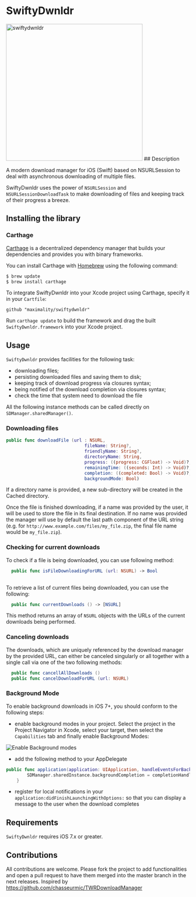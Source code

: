 SwiftyDwnldr
=================
<img width="374" alt="swiftydwnldr" src="https://cloud.githubusercontent.com/assets/5983656/23771033/8274482a-0526-11e7-8bec-e9b6c01bcace.png">
## Description

A modern download manager for iOS (Swift) based on NSURLSession to deal with asynchronous downloading of multiple files. 

SwiftyDwnldr uses the power of `NSURLSession` and `NSURLSessionDownloadTask` to make downloading of files and keeping track of their progress a breeze.

## Installing the library

### Carthage

[Carthage](https://github.com/Carthage/Carthage) is a decentralized dependency manager that builds your dependencies and provides you with binary frameworks.

You can install Carthage with [Homebrew](http://brew.sh/) using the following command:

```bash
$ brew update
$ brew install carthage
```

To integrate SwiftyDwnldr into your Xcode project using Carthage, specify it in your `Cartfile`:

```ogdl
github "maximality/swiftydwnldr"
```

Run `carthage update` to build the framework and drag the built `SwiftyDwnldr.framework` into your Xcode project.

## Usage

`SwiftyDwnldr` provides facilities for the following task:

- downloading files;
- persisting downloaded files and saving them to disk;
- keeping track of download progress via closures syntax;
- being notified of the download completion via closures syntax;
- check the time that system need to download the file

All the following instance methods can be called directly on `
SDManager.sharedManager()`.

### Downloading files

```swift 
public func downloadFile (url : NSURL,
                              fileName: String?,
                              friendlyName: String?,
                              directoryName: String,
                              progress: ((progress: CGFloat) -> Void)?,
                              remainingTime: ((seconds: Int) -> Void)?,
                              completion: ((completed: Bool) -> Void)?,
                              backgroundMode: Bool)
```

If a directory name is provided, a new sub-directory will be created in the Cached directory.

Once the file is finished downloading, if a name was provided by the user, it will be used to store the file in its final destination. If no name was provided the manager will use by default the last path component of the URL string (e.g. for `http://www.example.com/files/my_file.zip`, the final file name would be `my_file.zip`).

### Checking for current downloads 

To check if a file is being downloaded, you can use following method:

```swift
  public func isFileDownloadingForURL (url: NSURL) -> Bool
  
```

To retrieve a list of current files being downloaded, you can use the following:

```swift 
  public func currentDownloads () -> [NSURL]
```

This method returns an array of `NSURL` objects with the URLs of the current downloads being performed.

### Canceling downloads

The downloads, which are uniquely referenced by the download manager by the provided URL, can either be canceled singularly or all together with a single call via one of the two following methods:

```swift
  public func cancellAllDownloads ()
  public func cancelDownloadForURL (url: NSURL)
```
### Background Mode

To enable background downloads in iOS 7+, you should conform to the following steps:

- enable background modes in your project. Select the project in the Project Navigator in Xcode, select your target, then select the `Capabilities` tab and finally enable Background Modes:

![Enable Background modes](http://cocoahunter-blog.s3.amazonaws.com/TWRDownloadManager/bg_modes.png)

- add the following method to your AppDelegate

```swift
public func application(application: UIApplication, handleEventsForBackgroundURLSession identifier: String, completionHandler: () -> Void) {
        SDManager.sharedInstance.backgroundCompletion = completionHandler
    }
```

- register for local notifications in your `application:didFinishLaunchingWithOptions:` so that you can display a message to the user when the download completes

## Requirements

`SwiftyDwnldr` requires iOS 7.x or greater.

## Contributions

All contributions are welcome. Please fork the project to add functionalities and open a pull request to have them merged into the master branch in the next releases.
Inspired by https://github.com/chasseurmic/TWRDownloadManager
